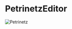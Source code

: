 # PetrinetzEditor

![Petrinetz](https://github.com/MK2345/PetrinetzEditor/assets/24621381/7061d494-6057-4e70-97ac-0eb04adac753)
